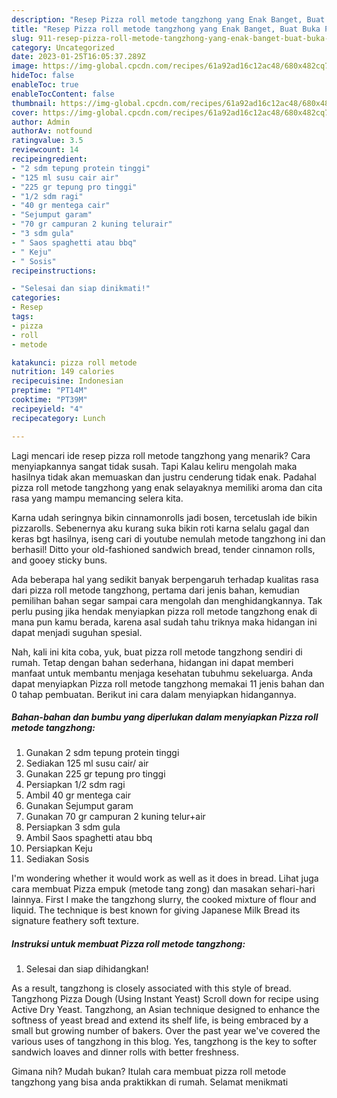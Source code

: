 ```yaml
---
description: "Resep Pizza roll metode tangzhong yang Enak Banget, Buat Buka Puasa Lezat"
title: "Resep Pizza roll metode tangzhong yang Enak Banget, Buat Buka Puasa Lezat"
slug: 911-resep-pizza-roll-metode-tangzhong-yang-enak-banget-buat-buka-puasa-lezat
category: Uncategorized
date: 2023-01-25T16:05:37.289Z
image: https://img-global.cpcdn.com/recipes/61a92ad16c12ac48/680x482cq70/pizza-roll-metode-tangzhong-foto-resep-utama.jpg
hideToc: false
enableToc: true
enableTocContent: false
thumbnail: https://img-global.cpcdn.com/recipes/61a92ad16c12ac48/680x482cq70/pizza-roll-metode-tangzhong-foto-resep-utama.jpg
cover: https://img-global.cpcdn.com/recipes/61a92ad16c12ac48/680x482cq70/pizza-roll-metode-tangzhong-foto-resep-utama.jpg
author: Admin
authorAv: notfound
ratingvalue: 3.5
reviewcount: 14
recipeingredient:
- "2 sdm tepung protein tinggi"
- "125 ml susu cair air"
- "225 gr tepung pro tinggi"
- "1/2 sdm ragi"
- "40 gr mentega cair"
- "Sejumput garam"
- "70 gr campuran 2 kuning telurair"
- "3 sdm gula"
- " Saos spaghetti atau bbq"
- " Keju"
- " Sosis"
recipeinstructions:

- "Selesai dan siap dinikmati!"
categories:
- Resep
tags:
- pizza
- roll
- metode

katakunci: pizza roll metode 
nutrition: 149 calories
recipecuisine: Indonesian
preptime: "PT14M"
cooktime: "PT39M"
recipeyield: "4"
recipecategory: Lunch

---
```



Lagi mencari ide resep pizza roll metode tangzhong yang menarik? Cara menyiapkannya sangat tidak susah. Tapi Kalau keliru mengolah maka hasilnya tidak akan memuaskan dan justru cenderung tidak enak. Padahal pizza roll metode tangzhong yang enak selayaknya memiliki aroma dan cita rasa yang mampu memancing selera kita.


Karna udah seringnya bikin cinnamonrolls jadi bosen, tercetuslah ide bikin pizzarolls. Sebenernya aku kurang suka bikin roti karna selalu gagal dan keras bgt hasilnya, iseng cari di youtube nemulah metode tangzhong ini dan berhasil! Ditto your old-fashioned sandwich bread, tender cinnamon rolls, and gooey sticky buns.

Ada beberapa hal yang sedikit banyak berpengaruh terhadap kualitas rasa dari pizza roll metode tangzhong, pertama dari jenis bahan, kemudian pemilihan bahan segar sampai cara mengolah dan menghidangkannya. Tak perlu pusing jika hendak menyiapkan pizza roll metode tangzhong enak di mana pun kamu berada, karena asal sudah tahu triknya maka hidangan ini dapat menjadi suguhan spesial.


Nah, kali ini kita coba, yuk, buat pizza roll metode tangzhong sendiri di rumah. Tetap dengan bahan sederhana, hidangan ini dapat memberi manfaat untuk membantu menjaga kesehatan tubuhmu sekeluarga. Anda dapat menyiapkan Pizza roll metode tangzhong memakai 11 jenis bahan dan 0 tahap pembuatan. Berikut ini cara dalam menyiapkan hidangannya.

<!--inarticleads1-->

##### Bahan-bahan dan bumbu yang diperlukan dalam menyiapkan Pizza roll metode tangzhong:

1. Gunakan 2 sdm tepung protein tinggi
1. Sediakan 125 ml susu cair/ air
1. Gunakan 225 gr tepung pro tinggi
1. Persiapkan 1/2 sdm ragi
1. Ambil 40 gr mentega cair
1. Gunakan Sejumput garam
1. Gunakan 70 gr campuran 2 kuning telur+air
1. Persiapkan 3 sdm gula
1. Ambil  Saos spaghetti atau bbq
1. Persiapkan  Keju
1. Sediakan  Sosis


I&#39;m wondering whether it would work as well as it does in bread. Lihat juga cara membuat Pizza empuk (metode tang zong) dan masakan sehari-hari lainnya. First I make the tangzhong slurry, the cooked mixture of flour and liquid. The technique is best known for giving Japanese Milk Bread its signature feathery soft texture. 

<!--inarticleads2-->

##### Instruksi untuk membuat Pizza roll metode tangzhong:


1. Selesai dan siap dihidangkan!

As a result, tangzhong is closely associated with this style of bread. Tangzhong Pizza Dough (Using Instant Yeast) Scroll down for recipe using Active Dry Yeast. Tangzhong, an Asian technique designed to enhance the softness of yeast bread and extend its shelf life, is being embraced by a small but growing number of bakers. Over the past year we&#39;ve covered the various uses of tangzhong in this blog. Yes, tangzhong is the key to softer sandwich loaves and dinner rolls with better freshness. 

Gimana nih? Mudah bukan? Itulah cara membuat pizza roll metode tangzhong yang bisa anda praktikkan di rumah. Selamat menikmati
